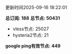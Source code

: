 更新时间2025-09-16 18:22:01

**总订阅: 188**
**总节点: 50431**
- vless节点: 25027
- hysteria2节点: 21

**google ping有效节点: 449**
